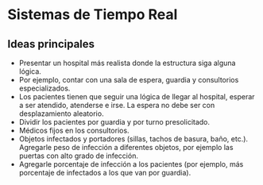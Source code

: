 # Sistemas de Tiempo Real

## Ideas principales
* Presentar un hospital más realista donde la estructura siga alguna lógica.
* Por ejemplo, contar con una sala de espera, guardia y consultorios especializados. 
* Los pacientes tienen que seguir una lógica de llegar al hospital, esperar a ser atendido, atenderse e irse. La espera no debe ser con desplazamiento aleatorio.
* Dividir los pacientes por guardia y por turno presolicitado.
* Médicos fijos en los consultorios. 
* Objetos infectados y portadores (sillas, tachos de basura, baño, etc.). Agregarle peso de infección a diferentes objetos, por ejemplo las puertas con alto grado de infección.
* Agregarle porcentaje de infección a los pacientes (por ejemplo, más porcentaje de infectados a los que van por guardia).

